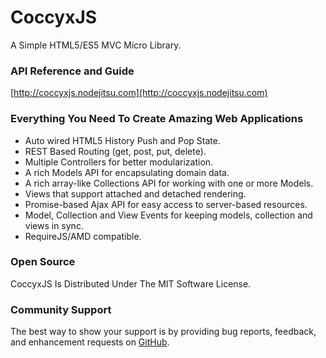 # CoccyxJS
A Simple HTML5/ES5 MVC Micro Library.

### API Reference and Guide
[http://coccyxjs.nodejitsu.com](http://coccyxjs.nodejitsu.com)

### Everything You Need To Create Amazing Web Applications
* Auto wired HTML5 History Push and Pop State.
* REST Based Routing (get, post, put, delete).
* Multiple Controllers for better modularization.
* A rich Models API for encapsulating domain data.
* A rich array-like Collections API for working with one or more Models.
* Views that support attached and detached rendering.
* Promise-based Ajax API for easy access to server-based resources.
* Model, Collection and View Events for keeping models, collection and views in sync.
* RequireJS/AMD compatible.

### Open Source
CoccyxJS Is Distributed Under The MIT Software License.

### Community Support
The best way to show your support is by providing bug reports, feedback, and enhancement requests on [GitHub](https://github.com/jeffschwartz/coccyx/issues?page=1&state=open).